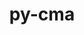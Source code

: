 ---
title: "py-cma"
layout: cache
categories: [package, develop]
meta: {"compilers": ["none"], "num_specs": 14, "num_specs_by_stack": {"e4s": 11, "e4s-oneapi": 3, "root": 14}, "oss": ["ubuntu22.04"], "platforms": ["linux"], "stacks": ["e4s", "e4s-oneapi", "root"], "targets": ["x86_64_v3"], "versions": ["3.3.0"]}
spec_details: [{"compiler": "none", "hash": "27hlu4ull6c5o2ewqbxov3dynh7f5bdg", "os": "ubuntu22.04", "platform": "linux", "size": "-", "stacks": ["e4s", "root"], "target": "x86_64_v3", "variants": ["build_system=python_pip", "~constrained_solution_tracking", "~plotting"], "versions": ["3.3.0"]}, {"compiler": "none", "hash": "2k6hjkrf3mpqb5bt55zqqjkim6vlrpds", "os": "ubuntu22.04", "platform": "linux", "size": "-", "stacks": ["e4s", "root"], "target": "x86_64_v3", "variants": ["build_system=python_pip", "~constrained_solution_tracking", "~plotting"], "versions": ["3.3.0"]}, {"compiler": "none", "hash": "4wxzigdwzxiggmwodiwzctkj74o7cmyh", "os": "ubuntu22.04", "platform": "linux", "size": "-", "stacks": ["e4s", "root"], "target": "x86_64_v3", "variants": ["build_system=python_pip", "~constrained_solution_tracking", "~plotting"], "versions": ["3.3.0"]}, {"compiler": "none", "hash": "6bbld2wu7ufcrn7245gp5kkd6rgawnbm", "os": "ubuntu22.04", "platform": "linux", "size": "-", "stacks": ["e4s", "root"], "target": "x86_64_v3", "variants": ["build_system=python_pip", "~constrained_solution_tracking", "~plotting"], "versions": ["3.3.0"]}, {"compiler": "none", "hash": "6fmqfy4baq2qtgmnhe6v3lsnzc7b6kn2", "os": "ubuntu22.04", "platform": "linux", "size": "-", "stacks": ["e4s", "root"], "target": "x86_64_v3", "variants": ["build_system=python_pip", "~constrained_solution_tracking", "~plotting"], "versions": ["3.3.0"]}, {"compiler": "none", "hash": "6rw2fykmcdvur5emykonl4tjk6wat54p", "os": "ubuntu22.04", "platform": "linux", "size": "-", "stacks": ["e4s", "root"], "target": "x86_64_v3", "variants": ["build_system=python_pip", "~constrained_solution_tracking", "~plotting"], "versions": ["3.3.0"]}, {"compiler": "none", "hash": "czfjdxe3gdu4fhpdihsmtcgo5bztnlss", "os": "ubuntu22.04", "platform": "linux", "size": "-", "stacks": ["e4s", "root"], "target": "x86_64_v3", "variants": ["build_system=python_pip", "~constrained_solution_tracking", "~plotting"], "versions": ["3.3.0"]}, {"compiler": "none", "hash": "fmyx3uu3fb45beppfwfjuspq55gk7vkb", "os": "ubuntu22.04", "platform": "linux", "size": "-", "stacks": ["e4s-oneapi", "root"], "target": "x86_64_v3", "variants": ["build_system=python_pip", "~constrained_solution_tracking", "~plotting"], "versions": ["3.3.0"]}, {"compiler": "none", "hash": "glr35utorcwny3vnhs3nzixae5lwbief", "os": "ubuntu22.04", "platform": "linux", "size": "-", "stacks": ["e4s", "root"], "target": "x86_64_v3", "variants": ["build_system=python_pip", "~constrained_solution_tracking", "~plotting"], "versions": ["3.3.0"]}, {"compiler": "none", "hash": "kyidmwr6wrbnzefr64yl2lpvbducznoo", "os": "ubuntu22.04", "platform": "linux", "size": "-", "stacks": ["e4s", "root"], "target": "x86_64_v3", "variants": ["build_system=python_pip", "~constrained_solution_tracking", "~plotting"], "versions": ["3.3.0"]}, {"compiler": "none", "hash": "laoy52jono2rtck4l76reelfe25mm3ao", "os": "ubuntu22.04", "platform": "linux", "size": "-", "stacks": ["e4s", "root"], "target": "x86_64_v3", "variants": ["build_system=python_pip", "~constrained_solution_tracking", "~plotting"], "versions": ["3.3.0"]}, {"compiler": "none", "hash": "lj6ayfahcwpggctrpvjxsi5uv2mvno4y", "os": "ubuntu22.04", "platform": "linux", "size": "-", "stacks": ["e4s-oneapi", "root"], "target": "x86_64_v3", "variants": ["build_system=python_pip", "~constrained_solution_tracking", "~plotting"], "versions": ["3.3.0"]}, {"compiler": "none", "hash": "uxfmm5z4iu6u6q7vokxx3qakiesa2gvx", "os": "ubuntu22.04", "platform": "linux", "size": "-", "stacks": ["e4s", "root"], "target": "x86_64_v3", "variants": ["build_system=python_pip", "~constrained_solution_tracking", "~plotting"], "versions": ["3.3.0"]}, {"compiler": "none", "hash": "xvohtmyehen2hn7uyme7h75spccswosu", "os": "ubuntu22.04", "platform": "linux", "size": "-", "stacks": ["e4s-oneapi", "root"], "target": "x86_64_v3", "variants": ["build_system=python_pip", "~constrained_solution_tracking", "~plotting"], "versions": ["3.3.0"]}]
---